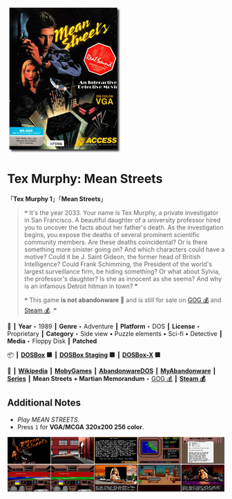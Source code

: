![](Thumbnail.png "application-thumbnail")

# Tex Murphy: Mean Streets

「**Tex Murphy 1**」「**Mean Streets**」

> ❝ It's the year 2033. Your name is Tex Murphy, a private investigator in San Francisco. A beautiful daughter of a university professor hired you to uncover the facts about her father's death. As the investigation begins, you expose the deaths of several prominent scientific community members. Are these deaths coincidental? Or is there something more sinister going on? And which characters could have a motive? Could it be J. Saint Gideon, the former head of British Intelligence? Could Frank Schimming, the President of the world's largest surveillance firm, be hiding something? Or what about Sylvia, the professor's daughter? Is she as innocent as she seems? And why is an infamous Detroit hitman in town? ❞
>
> ❝ This game **is not abandonware 🚫** and is still for sale on [GOG 💰](https://www.gog.com/en/game/tex_murphy_1_2) and [Steam 💰](https://store.steampowered.com/app/302330/Tex_Murphy_Mean_Streets/). ❞
>

📌 ┃ **Year** ‣ 1989 ┃ **Genre** ‣ Adventure ┃ **Platform** ‣ DOS ┃ **License** ‣ Proprietary ┃ **Category** ‣ Side view • Puzzle elements • Sci-fi • Detective ┃ **Media** ‣ Floppy Disk ┃ **Patched** 

📦 ┃ **[DOSBox](https://www.dosbox.com/) 🟩** ┃ **[DOSBox Staging](https://dosbox-staging.github.io/) 🟩** ┃ **[DOSBox-X](https://dosbox-x.com/) 🟩** 

📎 ┃ **[Wikipedia](https://en.wikipedia.org/wiki/Mean_Streets_(video_game))** ┃ **[MobyGames](https://www.mobygames.com/game/221/mean-streets/)** ┃ **[AbandonwareDOS](https://www.abandonwaredos.com/abandonware-game.php?abandonware=Mean+Streets&gid=1512)** ┃ **[MyAbandonware](https://www.myabandonware.com/game/mean-streets-p7)** ┃ **[Series](https://en.wikipedia.org/wiki/Tex_Murphy)** ┃ **Mean Streets + Martian Memorandum** ‣ [GOG 💰](https://www.gog.com/en/game/tex_murphy_1_2) ┃ **[Steam 💰](https://store.steampowered.com/app/302330/Tex_Murphy_Mean_Streets/)** 

## Additional Notes
- *Play MEAN STREETS*.
- Press `1` for **VGA/MCGA 320x200 256 color**.

![](Montage.png "Tex Murphy: Mean Streets")

